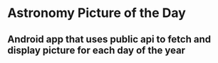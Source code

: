 # Astronomy Picture of the Day
## Android app that uses public api to fetch and display picture for each day of the year